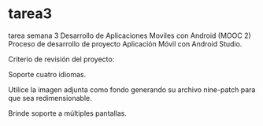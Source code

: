 # tarea3
tarea semana 3 Desarrollo de Aplicaciones Moviles con Android (MOOC 2)
Proceso de desarrollo de proyecto Aplicación Móvil con Android Studio.

Criterio de revisión del proyecto:

Soporte cuatro idiomas.

Utilice la imagen adjunta como fondo generando su archivo nine-patch para que sea redimensionable.

Brinde soporte a múltiples pantallas.
